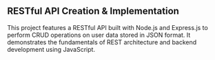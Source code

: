 ## RESTful API Creation & Implementation
This project features a RESTful API built with Node.js and Express.js to perform CRUD operations on user data stored in JSON format. It demonstrates the fundamentals of REST architecture and backend development using JavaScript.
